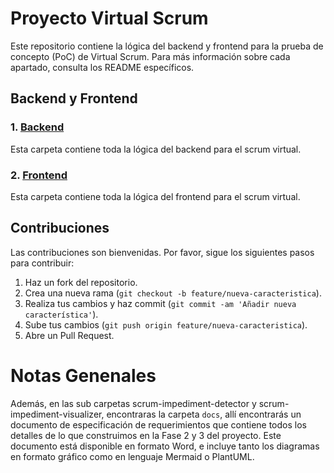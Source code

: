 # Proyecto Virtual Scrum

Este repositorio contiene la lógica del backend y frontend para la prueba de concepto (PoC) de Virtual Scrum. Para más información sobre cada apartado, consulta los README específicos.

## Backend y Frontend

### 1. [Backend](scrum-impediment-detector)

Esta carpeta contiene toda la lógica del backend para el scrum virtual.

### 2. [Frontend](scrum-impediment-visualizer)

Esta carpeta contiene toda la lógica del frontend para el scrum virtual.

## Contribuciones

Las contribuciones son bienvenidas. Por favor, sigue los siguientes pasos para contribuir:

1. Haz un fork del repositorio.
2. Crea una nueva rama (`git checkout -b feature/nueva-caracteristica`).
3. Realiza tus cambios y haz commit (`git commit -am 'Añadir nueva característica'`).
4. Sube tus cambios (`git push origin feature/nueva-caracteristica`).
5. Abre un Pull Request.

# Notas Genenales

Además, en las sub carpetas scrum-impediment-detector y scrum-impediment-visualizer, encontraras la carpeta `docs`, allí encontrarás un documento de especificación de requerimientos que contiene todos los detalles de lo que construimos en la Fase 2 y 3 del proyecto. Este documento está disponible en formato Word, e incluye tanto los diagramas en formato gráfico como en lenguaje Mermaid o PlantUML.
